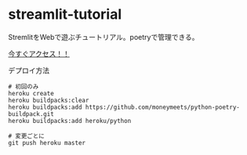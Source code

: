 # streamlit-tutorial

StremlitをWebで遊ぶチュートリアル。poetryで管理できる。

[今すぐアクセス！！](https://stormy-temple-75644.herokuapp.com)


デプロイ方法
```
# 初回のみ
heroku create
heroku buildpacks:clear
heroku buildpacks:add https://github.com/moneymeets/python-poetry-buildpack.git
heroku buildpacks:add heroku/python

# 変更ごとに
git push heroku master
```
